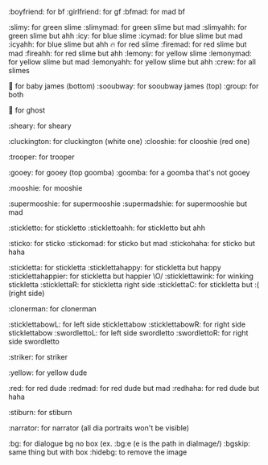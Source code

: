 :boyfriend: for bf
:girlfriend: for gf
:bfmad: for mad bf

:slimy: for green slime
:slimymad: for green slime but mad
:slimyahh: for green slime but ahh
:icy: for blue slime
:icymad: for blue slime but mad
:icyahh: for blue slime but ahh
:fire: for red slime
:firemad: for red slime but mad
:fireahh: for red slime but ahh
:lemony: for yellow slime
:lemonymad: for yellow slime but mad
:lemonyahh: for yellow slime but ahh
:crew: for all slimes

:baby: for baby james (bottom)
:sooubway: for sooubway james (top)
:group: for both

:ghost: for ghost

:sheary: for sheary

:cluckington: for cluckington (white one)
:clooshie: for clooshie (red one)

:trooper: for trooper

:gooey: for gooey (top goomba)
:goomba: for a goomba that's not gooey

:mooshie: for mooshie

:supermooshie: for supermooshie
:supermadshie: for supermooshie but mad

:stickletto: for stickletto
:sticklettoahh: for stickletto but ahh

:sticko: for sticko
:stickomad: for sticko but mad
:stickohaha: for sticko but haha

:stickletta: for stickletta
:sticklettahappy: for stickletta but happy
:sticklettahappier: for stickletta but happier \O/
:sticklettawink: for winking stickletta
:sticklettaR: for stickletta right side
:sticklettaC: for stickletta but :( (right side)

:clonerman: for clonerman

:sticklettabowL: for left side sticklettabow
:sticklettabowR: for right side sticklettabow
:swordlettoL: for left side swordletto
:swordlettoR: for right side swordletto

:striker: for striker

:yellow: for yellow dude

:red: for red dude
:redmad: for red dude but mad
:redhaha: for red dude but haha

:stiburn: for stiburn

:narrator: for narrator (all dia portraits won't be visible)

:bg: for dialogue bg no box (ex. :bg:e (e is the path in diaImage/)
:bgskip: same thing but with box
:hidebg: to remove the image